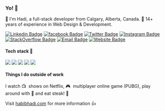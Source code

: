 ### Yo! 👋
🐸  I'm Hadi, a full-stack developer from Calgary, Alberta, Canada. 💪  14+ years of experience in Web Design & Development.

[![Linkedin Badge](https://img.shields.io/badge/-habibhadi-blue?style=flat&logo=Linkedin&logoColor=white&link=http://bd.linkedin.com/in/habibhadi)](http://bd.linkedin.com/in/habibhadi)
[![facebook Badge](https://img.shields.io/badge/-habib.hadi-3b5998?style=flat&labelColor=3b5998&logo=facebook&logoColor=white&link=https://facebook.com/habib.hadi)](https://facebook.com/habib.hadi)
[![Twitter Badge](https://img.shields.io/badge/-@habibhadi-1ca0f1?style=flat&labelColor=1ca0f1&logo=twitter&logoColor=white&link=https://twitter.com/habibhadi)](https://twitter.com/habibhadi)
[![Instagram Badge](https://img.shields.io/badge/-@habibhadi-purple?style=flat&logo=instagram&logoColor=white&link=https://instagram.com/habibhadi/)](https://instagram.com/habibhadi)
[![StackOverflow Badge](https://img.shields.io/badge/-hadi-f48024?style=flat&logo=stackoverflow&logoColor=white&link=http://stackoverflow.com/users/389258/hadi)](http://stackoverflow.com/users/389258/hadi)
[![Email Badge](https://img.shields.io/badge/-me@habibhadi.com-c14438?style=flat&logo=email&logoColor=white&link=mailto:me@habibhadi.com)](mailto:me@habibhadi.com)
[![Website Badge](https://img.shields.io/badge/-habibhadi.com-264653?style=flat&logo=Google-Chrome&logoColor=white&link=http://habibhadi.com)](http://habibhadi.com)

#### Tech stack 🙈

![](https://img.shields.io/badge/-Node.js-blue?logo=node.js&logoColor=white)
![](https://img.shields.io/badge/-php-8892be?style=flat&logo=php&logoColor=white)
![](https://img.shields.io/badge/-html5-e34f26?style=flat&logo=html5&logoColor=white)
![](https://img.shields.io/badge/-sass-bf4080?style=flat&logo=sass&logoColor=white)
![](https://img.shields.io/badge/-javascript-f7df1e?style=flat&logo=javascript&logoColor=white)

#### Things I do outside of work
I watch 📺 &nbsp;shows on Netflix, 🎮 &nbsp;multiplayer online game (PUBG), play around with 🎸 and eat steak! 🥩 

Visit [habibhadi.com](http://habibhadi.com) for more information 👍 
